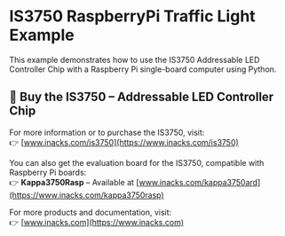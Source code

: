 # IS3750 RaspberryPi Traffic Light Example

This example demonstrates how to use the IS3750 Addressable LED Controller Chip with a Raspberry Pi single-board computer using Python. 

## 🛒 Buy the IS3750 – Addressable LED Controller Chip

For more information or to purchase the IS3750, visit:  
👉 [www.inacks.com/is3750](https://www.inacks.com/is3750)

You can also get the evaluation board for the IS3750, compatible with Raspberry Pi boards:  
👉 **Kappa3750Rasp** – Available at [www.inacks.com/kappa3750ard](https://www.inacks.com/kappa3750rasp)

For more products and documentation, visit:  
👉 [www.inacks.com](https://www.inacks.com)

